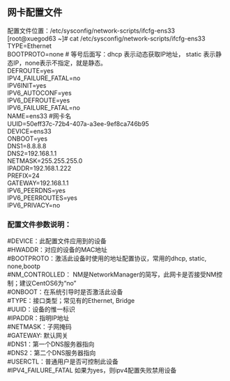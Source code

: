 ## 网卡配置文件
配置文件位置：/etc/sysconfig/network-scripts/ifcfg-ens33  
    [root@xuegod63 ~]# cat /etc/sysconfig/network-scripts/ifcfg-ens33  
    TYPE=Ethernet  
    BOOTPROTO=none     # 等号后面写：dhcp 表示动态获取IP地址，  static 表示静态IP，none表示不指定，就是静态。  
    DEFROUTE=yes  
    IPV4_FAILURE_FATAL=no  
    IPV6INIT=yes  
    IPV6_AUTOCONF=yes  
    IPV6_DEFROUTE=yes  
    IPV6_FAILURE_FATAL=no  
    NAME=ens33   #网卡名  
    UUID=50eff37c-72b4-407a-a3ee-9ef8ca746b95  
    DEVICE=ens33  
    ONBOOT=yes  
    DNS1=8.8.8.8  
    DNS2=192.168.1.1  
    NETMASK=255.255.255.0  
    IPADDR=192.168.1.222  
    PREFIX=24  
    GATEWAY=192.168.1.1  
    IPV6_PEERDNS=yes  
    IPV6_PEERROUTES=yes  
    IPV6_PRIVACY=no    

### 配置文件参数说明：  
#DEVICE：此配置文件应用到的设备  
#HWADDR：对应的设备的MAC地址  
#BOOTPROTO：激活此设备时使用的地址配置协议，常用的dhcp, static, none,bootp  
#NM_CONTROLLED： NM是NetworkManager的简写，此网卡是否接受NM控制；建议CentOS6为“no”  
#ONBOOT：在系统引导时是否激活此设备  
#TYPE：接口类型；常见有的Ethernet, Bridge  
#UUID：设备的惟一标识  
#IPADDR：指明IP地址  
#NETMASK：子网掩码  
#GATEWAY: 默认网关  
#DNS1：第一个DNS服务器指向  
#DNS2：第二个DNS服务器指向  
#USERCTL：普通用户是否可控制此设备  
#IPV4_FAILURE_FATAL 如果为yes，则ipv4配置失败禁用设备  
